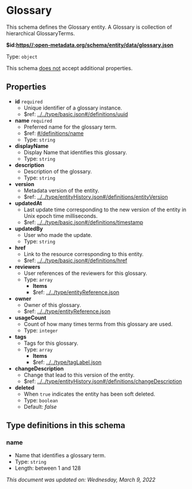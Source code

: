 # Glossary

This schema defines the Glossary entity. A Glossary is collection of hierarchical GlossaryTerms.

**$id:**[**https//:open-metadata.org/schema/entity/data/glossary.json**](https://open-metadata.org/schema/entity/data/glossary.json)

Type: `object`

This schema <u>does not</u> accept additional properties.

## Properties
 - **id** `required`
	 - Unique identifier of a glossary instance.
	 - $ref: [../../type/basic.json#/definitions/uuid](../types/basic.md#uuid)
 - **name** `required`
	 - Preferred name for the glossary term.
	 - $ref: [#/definitions/name](#name)
	 - Type: `string`
 - **displayName**
	 - Display Name that identifies this glossary.
	 - Type: `string`
 - **description**
	 - Description of the glossary.
	 - Type: `string`
 - **version**
	 - Metadata version of the entity.
	 - $ref: [../../type/entityHistory.json#/definitions/entityVersion](../types/entityhistory.md#entityversion)
 - **updatedAt**
	 - Last update time corresponding to the new version of the entity in Unix epoch time milliseconds.
	 - $ref: [../../type/basic.json#/definitions/timestamp](../types/basic.md#timestamp)
 - **updatedBy**
	 - User who made the update.
	 - Type: `string`
 - **href**
	 - Link to the resource corresponding to this entity.
	 - $ref: [../../type/basic.json#/definitions/href](../types/basic.md#href)
 - **reviewers**
	 - User references of the reviewers for this glossary.
	 - Type: `array`
		 - **Items**
		 - $ref: [../../type/entityReference.json](../types/entityreference.md)
 - **owner**
	 - Owner of this glossary.
	 - $ref: [../../type/entityReference.json](../types/entityreference.md)
 - **usageCount**
	 - Count of how many times terms from this glossary are used.
	 - Type: `integer`
 - **tags**
	 - Tags for this glossary.
	 - Type: `array`
		 - **Items**
		 - $ref: [../../type/tagLabel.json](../types/taglabel.md)
 - **changeDescription**
	 - Change that lead to this version of the entity.
	 - $ref: [../../type/entityHistory.json#/definitions/changeDescription](../types/entityhistory.md#changedescription)
 - **deleted**
	 - When `true` indicates the entity has been soft deleted.
	 - Type: `boolean`
	 - Default: _false_


## Type definitions in this schema
### name

 - Name that identifies a glossary term.
 - Type: `string`
 - Length: between 1 and 128




_This document was updated on: Wednesday, March 9, 2022_